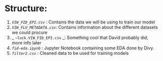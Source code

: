 # Structure:

1. _`VIW_FID_EPI.csv`_ : Contains the data we will be using to train our model
2. _`VIW_FLU_METADATA.csv`_: Contains information about the different datasets we could procure
3. _  `~lock.VIW_FID_EPI.csv` _: Something cool that David probably did, more info later
4. _`fid-eda.ipynb`_ : Jupyter Notebook containing some EDA done by Divy.
5. _`filter2.csv`_ : Cleaned data to be used for training models

